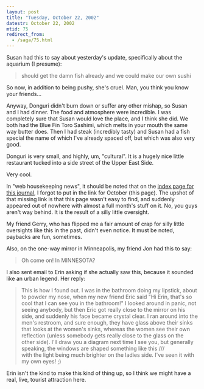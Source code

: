 ```yaml
---
layout: post
title: "Tuesday, October 22, 2002"
datestr: October 22, 2002
mtid: 75
redirect_from:
  - /saga/75.html
---
```


Susan had this to say about yesterday's update, specifically about the aquarium
(I presume):

> should get the damn fish already and we could make our own sushi 

So now, in addition to being pushy, she's cruel. Man, you think you know your
friends...

Anyway, Donguri didn't burn down or suffer any other mishap, so Susan and I
had dinner. The food and atmosphere were incredible. I was completely sure that
Susan would love the place, and I think she did. We both had the Blue Fin Toro
Sashimi, which melts in your mouth the same way butter does. Then I had steak
(incredibly tasty) and Susan had a fish special the name of which I've already
spaced off, but which was also very good.

Donguri is very small, and highly, um, "cultural". It is a hugely
nice little restaurant tucked into a side street of the Upper East Side.

Very cool.

In "web housekeeping news", it should be noted that on the <a href="index.html">index
page for this journal</a>, I forgot to put in the link for October (this page).
The upshot of that missing link is that this page wasn't easy to find, and suddenly
appeared out of nowhere with almost a full month's stuff on it. No, you guys
aren't way behind. It is the result of a silly little oversight.

My friend Gerry, who has flipped me a fair amount of crap for silly little
oversights like this in the past, didn't even notice. It must be noted, paybacks
are fun, sometimes.

Also, on the one-way mirror in Minneapolis, my friend Jon had this to say:

> Oh come on! In MINNESOTA?

I also sent email to Erin asking if she actually saw this, because it sounded
like an urban legend. Her reply:

> This is how I found out. I was in the bathroom doing my lipstick, about to
> powder my nose, when my new friend Eric said "Hi Erin, that's so cool that
> I can see you in the bathroom!" I looked around in panic, not seeing anybody,
> but then Eric got really close to the mirror on his side, and suddenly his
> face became crystal clear. I ran around into the men's restroom, and sure
> enough, they have glass above their sinks that looks at the women's sinks,
> whereas the women see their own reflection (unless somebody gets really close
> to the glass on the other side). I'll draw you a diagram next time I see you,
> but generally speaking, the windows are shaped something like this /\/\/\
> with the light being much brighter on the ladies side. I've seen it with my
> own eyes! ;)

Erin isn't the kind to make this kind of thing up, so I think we might have
a real, live, tourist attraction here.
